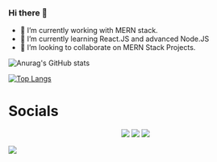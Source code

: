 ### Hi there 👋

- 🔭 I’m currently working with MERN stack.
- 🌱 I’m currently learning React.JS and advanced Node.JS
- 👯 I’m looking to collaborate on MERN Stack Projects.


![Anurag's GitHub stats](https://github-readme-stats.vercel.app/api?username=alpha951&show_icons=true&theme=radical)

<!-- [![Anurag's GitHub stats](https://github-readme-stats.vercel.app/api?username=alpha951)](https://github.com/anuraghazra/github-readme-stats) -->
[![Top Langs](https://github-readme-stats.vercel.app/api/top-langs/?username=alpha951)](https://github.com/anuraghazra/github-readme-stats)
<!-- 
[![willianrod's wakatime stats](https://github-readme-stats.vercel.app/api/wakatime?username=alpha951)](https://github.com/anuraghazra/github-readme-stats) -->


# Socials

<p align="center">
<a href="mailto:20uec068@lnmiit.ac.in"><img src="https://img.shields.io/badge/Gmail-D14836?style=for-the-badge&logo=gmail&logoColor=white"></img></a>
<a href="https://www.linkedin.com/in/keshav950/"><img src="https://img.shields.io/badge/Linkedin-0077B5?style=for-the-badge&logo=linkedin&logoColor=white"></img></a>
<a href="https://mobile.twitter.com/keshav951"><img src="https://img.shields.io/badge/keshav951-%231DA1F2.svg?style=for-the-badge&logo=Twitter&logoColor=white"></img></a>
</p>


[![](https://visitcount.itsvg.in/api?id=alpha951-0&icon=0&color=0)](https://visitcount.itsvg.in)
